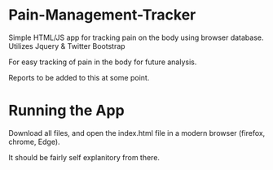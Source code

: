 # Pain-Management-Tracker
Simple HTML/JS app for tracking pain on the body using browser database. Utilizes Jquery &amp; Twitter Bootstrap

For easy tracking of pain in the body for future analysis.  

Reports to be added to this at some point.

# Running the App
Download all files, and open the index.html file in a modern browser (firefox, chrome, Edge).  

It should be fairly self explanitory from there.
